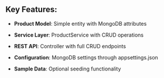 <h2 class="text-xl font-bold text-text-100 mt-1 -mb-0.5">Key Features:</h2>
<ul class="[&amp;:not(:last-child)_ul]:pb-1 [&amp;:not(:last-child)_ol]:pb-1 list-disc space-y-1.5 pl-7">
<li class="whitespace-normal break-words">
<p><strong>Product Model</strong>: Simple entity with MongoDB attributes</p>
</li>
<li class="whitespace-normal break-words">
<p><strong>Service Layer</strong>: ProductService with CRUD operations</p>
</li>
<li class="whitespace-normal break-words">
<p><strong>REST API</strong>: Controller with full CRUD endpoints</p>
</li>
<li class="whitespace-normal break-words">
<p><strong>Configuration</strong>: MongoDB settings through appsettings.json</p>
</li>
<li class="whitespace-normal break-words">
<p><strong>Sample Data</strong>: Optional seeding functionality</p>
</li>
</ul>
